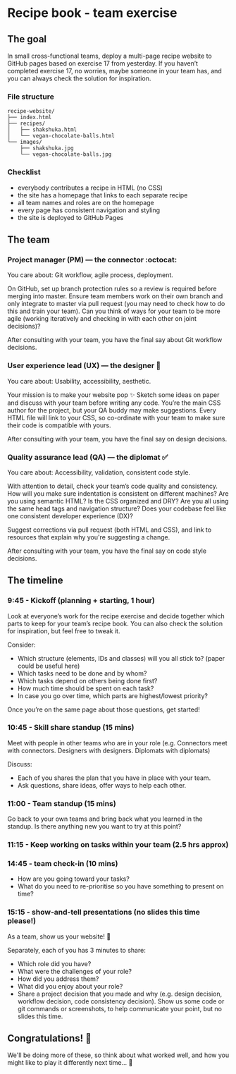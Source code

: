 # Recipe book - team exercise

## The goal

In small cross-functional teams, deploy a multi-page recipe website to GitHub pages based on exercise 17 from yesterday. If you haven’t completed exercise 17, no worries, maybe someone in your team has, and you can always check the solution for inspiration.

### File structure

```text
recipe-website/
├── index.html
├── recipes/
│   ├── shakshuka.html
│   └── vegan-chocolate-balls.html
└── images/
    ├── shakshuka.jpg
    └── vegan-chocolate-balls.jpg
```

### Checklist

- everybody contributes a recipe in HTML (no CSS)
- the site has a homepage that links to each separate recipe
- all team names and roles are on the homepage
- every page has consistent navigation and styling
- the site is deployed to GitHub Pages

## The team

### Project manager (PM) — the connector :octocat:

You care about: Git workflow, agile process, deployment.

On GitHub, set up branch protection rules so a review is required before merging into master.
Ensure team members work on their own branch and only integrate to master via pull request (you may need to check how to do this and train your team).
Can you think of ways for your team to be more agile (working iteratively and checking in with each other on joint decisions)?

After consulting with your team, you have the final say about Git workflow decisions.

### User experience lead (UX) — the designer :nail_care:

You care about: Usability, accessibility, aesthetic.

Your mission is to make your website pop :sparkles:
Sketch some ideas on paper and discuss with your team before writing any code.
You’re the main CSS author for the project, but your QA buddy may make suggestions. Every HTML file will link to your CSS, so co-ordinate with your team to make sure their code is compatible with yours.

After consulting with your team, you have the final say on design decisions.

### Quality assurance lead (QA) — the diplomat :white_check_mark:

You care about: Accessibility, validation, consistent code style.

With attention to detail, check your team’s code quality and consistency. How will you make sure indentation is consistent on different machines? Are you using semantic HTML? Is the CSS organized and DRY? Are you all using the same head tags and navigation structure? Does your codebase feel like one consistent developer experience (DX)?

Suggest corrections via pull request (both HTML and CSS), and link to resources that explain why you're suggesting a change.

After consulting with your team, you have the final say on code style decisions.

## The timeline

### 9:45 - Kickoff (planning + starting, 1 hour)

Look at everyone’s work for the recipe exercise and decide together which parts to keep for your team’s recipe book. You can also check the solution for inspiration, but feel free to tweak it.

Consider:

- Which structure (elements, IDs and classes) will you all stick to? (paper could be useful here)
- Which tasks need to be done and by whom?
- Which tasks depend on others being done first?
- How much time should be spent on each task?
- In case you go over time, which parts are highest/lowest priority?

Once you’re on the same page about those questions, get started!

### 10:45 - Skill share standup (15 mins)

Meet with people in other teams who are in your role (e.g. Connectors meet with connectors. Designers with designers. Diplomats with diplomats)

Discuss:
- Each of you shares the plan that you have in place with your team.
- Ask questions, share ideas, offer ways to help each other.

### 11:00 - Team standup (15 mins)

Go back to your own teams and bring back what you learned in the standup. Is there anything new you want to try at this point?

### 11:15 - Keep working on tasks within your team (2.5 hrs approx)

### 14:45 - team check-in (10 mins)
- How are you going toward your tasks?
- What do you need to re-prioritise so you have something to present on time?

### 15:15 - show-and-tell presentations (no slides this time please!)

As a team, show us your website! :tada:

Separately, each of you has 3 minutes to share:

- Which role did you have?
- What were the challenges of your role?
- How did you address them?
- What did you enjoy about your role?
- Share a project decision that you made and why (e.g. design decision, workflow decision, code consistency decision). Show us some code or git commands or screenshots, to help communicate your point, but no slides this time.

## Congratulations! :tada:

We'll be doing more of these, so think about what worked well, and how you might like to play it differently next time... :thinking: